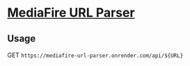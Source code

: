 # [MediaFire URL Parser](https://mediafire-url-parser.onrender.com)

## Usage
GET ```https://mediafire-url-parser.onrender.com/api/${URL}```
